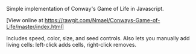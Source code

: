 Simple implementation of Conway's Game of Life in Javascript.

[View online at https://rawgit.com/Nmael/Conways-Game-of-Life/master/index.html]

Includes speed, color, size, and seed controls. Also lets you manually add living cells: left-click adds cells, right-click removes.
